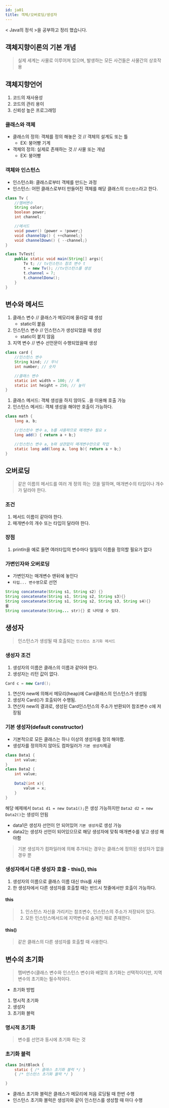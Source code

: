 ```yaml
---
id: ja01
title: 객체/오버로딩/생성자
---
```


< Java의 정석 >을 공부하고 정리 했습니다. 

## 객체지향이론의 기본 개념
>실제 세계는 사물로 이루어져 있으며, 발생하는 모든 사건들은 사물간의 상호작용

## 객체지향언어
1. 코드의 재사용성
2. 코드의 관리 용이
3. 신뢰성 높은 프로그래밍

### 클래스와 객체

- 클래스의 정의: 객체를 정의 해놓은 것 // 객체의 설계도 또는 틀
    - EX: 붕어빵 기계
- 객체의 정의: 실제로 존재하는 것 // 사물 또는 개념
    - EX: 붕어빵

### 객체와 인스턴스
- 인스턴스화: 클래스로부터 객체를 만드는 과정
- 인스턴스: 어떤 클래스로부터 만들어진 객체를 해당 클래스의 `인스턴스`라고 한다.
```java
class Tv {
    //멤버변수
    String color;
    boolean power;
    int channel;

    //메서드
    void power() {power = !power;}
    void channelUp() { ++channel;}
    void channelDown() { --channel;}
}

class TvTest{
    public static void main(String[] args){
        Tv t; // tv인스턴스 참조 변수 t
        t = new Tv(); //tv인스턴스를 생성
        t.channel = 7;
        t.channelDonw();
    }
}
```

## 변수와 메서드
1. 클래스 변수 // 클래스가 메모리에 올라갈 떄 생성
    - static이 붙음
2. 인스턴스 변수 // 인스턴스가 생성되었을 때 생성
    - static이 붙지 않음
3. 지역 변수 // 변수 선언문이 수행되었을때 생성

```java
class card {
    //인스턴스 변수
    String kind; // 무늬
    int number; // 숫자

    //클래스 변수
    static int width = 100; // 폭
    static int height = 250; // 높이
}
```
1. 클래스 메서드: 객체 생성을 하지 않아도 `.`을 이용해 호출 가능
2. 인스턴스 메서드: 객체 생성을 해야만 호출이 가능하다.

```java
class math {
    long a, b;

    //인스턴수 변수 a, b를 사용하므로 매개변수 필요 x
    long add() { return a + b;}

    //인스턴스 변수 a, b와 상관없이 매개변수만으로 작업
    static long add(long a, long b){ return a + b;}
}
```

## 오버로딩
> 같은 이름의 메서드를 여러 개 정의 하는 것을 말하며, 매개변수의 타입이나 개수가 달라야 한다.

### 조건
1. 메서드 이름이 같아야 한다.
2. 매개변수의 개수 또는 타입이 달라야 한다.

### 장점
1. println을 예로 들면 여러타입의 변수마다 일일이 이름을 정의할 필요가 없다

### 가변인자와 오버로딩
- 가변인자는 매개변수 맨뒤에 놓인다
- `타입... 변수명`으로 선언
```java
String concatenate(String s1, String s2) {}
String concatenate(String s1, String s2, String s3){}
String concatenate(String s1, String s2, String s3, String s4){}
를
String concatenate(String... str){} 로 나타낼 수 있다.
```

## 생성자
> 인스턴스가 생성될 때 호출되는 `인스턴스 초기화 메서드`

### 생성자 조건
1. 생성자의 이름은 클래스의 이름과 같아야 한다.
2. 생성자는 리턴 값이 없다.

```java
Card c = new Card();
```
1. 연산자 new에 의해서 메모리(heap)에 Card클래스의 인스턴스가 생성됨
2. 생성자 Card()가 호출되어 수행됨.
3. 연산자 new의 결과로, 생성된 Card인스턴스의 주소가 반환되어 참조변수 c에 저장됨

### 기본 생성자(default constructor)
- 기본적으로 모든 클래스는 하나 이상의 생성자를 정의 해야함.
- 생성자를 정의하지 않아도 컴파일러가 `기본 생성자`제공

```java
class Data1 {
    int value;
}
class Data2 {
    int value;
    
    Data2(int x){
        value = x;
    }
}
```
해당 예제에서 `Data1 d1 = new Data1();`은 생성 가능하지만 `Data2 d2 = new Data2()`는 생성이 안됨
- data1은 생성자 선언이 안 되어있어 `기본 생성자`로 생성 가능
- data2는 생성자 선언이 되어있으므로 해당 생성자에 맞춰 매개변수를 넣고 생성 해야함

> 기본 생성자가 컴파일러에 의해 추가되는 경우는 클래스에 정의된 생성자가 없을 경우 뿐

### 생성자에서 다른 생성자 호출 - this(), this

1. 생성자의 이름으로 클래스 이름 대신 this를 사용
2. 한 생성자에서 다른 생성자를 호출할 때는 반드시 첫줄에서만 호출이 가능하다.

#### this
> 1. 인스턴스 자신을 가리키는 참조변수, 인스턴스의 주소가 저장되어 있다.
> 2. 모든 인스턴스메서드에 지역변수로 숨겨진 채로 존재한다.

#### this()
> 같은 클래스의 다른 생성자를 호출할 때 사용한다.


## 변수의 초기화
> 멤버변수(클래스 변수와 인스턴스 변수)와 배열의 초기화는 선택적이지만, 지역변수의 초기화는 필수적이다.

- 초기화 방법
1. 명시적 초기화
2. 생성자
3. 초기화 블럭

### 명시적 초기화
> 변수를 선언과 동시에 초기화 하는 것

### 초기화 블럭
```java
class InitBlock {
    static { /* 클래스 초기화 블럭 */ }
    { /* 인스턴스 초기화 블럭 */ }

}
```
- 클래스 초기화 블럭은 클래스가 메모리에 처음 로딩될 때 한번 수행
- 인스턴스 초기화 블럭은 생성자와 같이 인스턴스를 생성할 때 마다 수행

